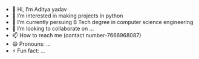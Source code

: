 - 👋 Hi, I’m Aditya yadav
- 👀 I’m interested in making projects in python
- 🌱 I’m currently persuing B Tech degree in computer science engineering
- 💞️ I’m looking to collaborate on ...
- 📫 How to reach me (contact number-7666968087)
- 😄 Pronouns: ...
- ⚡ Fun fact: ...

<!---
aditya008800880088/aditya008800880088 is a ✨ special ✨ repository because its `README.md` (this file) appears on your GitHub profile.
You can click the Preview link to take a look at your changes.
--->
